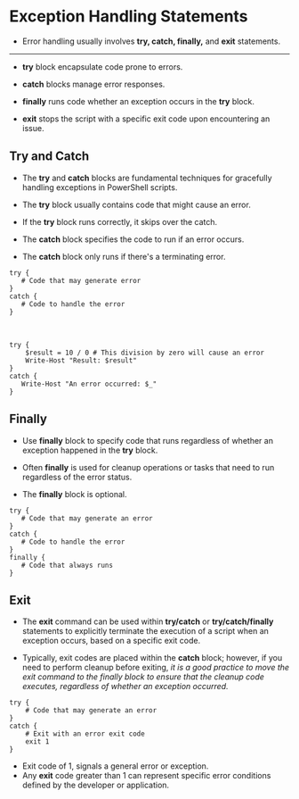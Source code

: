 # Exception Handling Statements
- Error handling usually involves **try, catch, finally,** and **exit** statements.

***
- **try** block encapsulate code prone to errors.

- **catch** blocks manage error responses.

- **finally** runs code whether an exception occurs in the **try** block.

- **exit** stops the script with a specific exit code upon encountering an issue.

## Try and Catch
- The **try** and **catch** blocks are fundamental techniques for gracefully handling
exceptions in PowerShell scripts.

- The **try** block usually contains code that might cause an error.
- If the **try** block runs correctly, it skips over the catch.

- The **catch** block specifies the code to run if an error occurs.
- The **catch** block only runs if there's a terminating error.

```
try {
   # Code that may generate error
}
catch {
   # Code to handle the error
}
```

<br>

```
try {
    $result = 10 / 0 # This division by zero will cause an error
    Write-Host "Result: $result"
}
catch {
   Write-Host "An error occurred: $_"
}
```

## Finally
- Use **finally** block to specify code that runs regardless of whether an exception happened
in the **try** block.

- Often **finally** is used for cleanup operations or tasks that need to run regardless of the
error status.

- The **finally** block is optional.

```
try {
   # Code that may generate an error
}
catch {
   # Code to handle the error
}
finally {
   # Code that always runs
}
```

## Exit
- The **exit** command can be used within **try/catch** or **try/catch/finally** statements
to explicitly terminate the execution of a script when an exception occurs, based on a specific exit code.

- Typically, exit codes are placed within the **catch** block; however, if you need to perform cleanup before
exiting, _it is a good practice to move the exit command to the finally block to ensure that the cleanup code
executes, regardless of whether an exception occurred._

```
try {
    # Code that may generate an error
}
catch {
    # Exit with an error exit code
    exit 1
}
```
- Exit code of 1, signals a general error or exception.
- Any **exit** code greater than 1 can represent specific error conditions defined by the developer or
application.